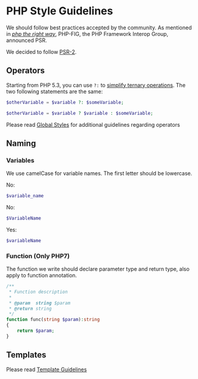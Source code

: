 # PHP Style Guidelines

We should follow best practices accepted by the community.
As mentioned in _[php the right way][1]_, PHP-FIG, the PHP Framework Interop Group, announced PSR.

We decided to follow [PSR-2].

[1]: http://www.phptherightway.com/
[PSR-2]: https://github.com/php-fig/fig-standards/blob/master/accepted/PSR-2-coding-style-guide.md

## Operators

Starting from PHP 5.3, you can use `?:` to [simplify ternary operations](https://php.net/manual/en/language.operators.comparison.php#language.operators.comparison.ternary). The two following statements are the same:

```php
$otherVariable = $variable ?: $someVariable;

$otherVariable = $variable ? $variable : $someVariable;
```

Please read [Global Styles](https://github.com/juwai/style-guide/blob/master/language-global.md) for additional guidelines regarding operators

## Naming

### Variables

We use camelCase for variable names. The first letter should be lowercase.

No:

```php
$variable_name
```

No:

```php
$VariableName
```

Yes:

```php
$variableName
```

### Function (Only PHP7)
The function we write should declare parameter type and return type, also apply to function annotation.
```php
/**
 * Function description
 *
 * @param  string $param
 * @return string
 */
function func(string $param):string
{
    return $param;
}
```

## Templates

Please read [Template Guidelines](https://github.com/juwai/style-guide/blob/master/language-template.md)
